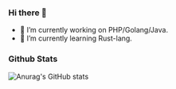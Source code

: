 ### Hi there 👋

- 🔭 I’m currently working on PHP/Golang/Java.
- 🌱 I’m currently learning Rust-lang.

<!--
**shanezhiu/shanezhiu** is a ✨ _special_ ✨ repository because its `README.md` (this file) appears on your GitHub profile.

Here are some ideas to get you started:

- 🔭 I’m currently working on ...
- 🌱 I’m currently learning ...
- 👯 I’m looking to collaborate on ...
- 🤔 I’m looking for help with ...
- 💬 Ask me about ...
- 📫 How to reach me: ...
- 😄 Pronouns: ...
- ⚡ Fun fact: ...
-->

### Github Stats

![Anurag's GitHub stats](https://github-readme-stats.vercel.app/api?username=shanezhiu&show_icons=true&theme=graywhite)

